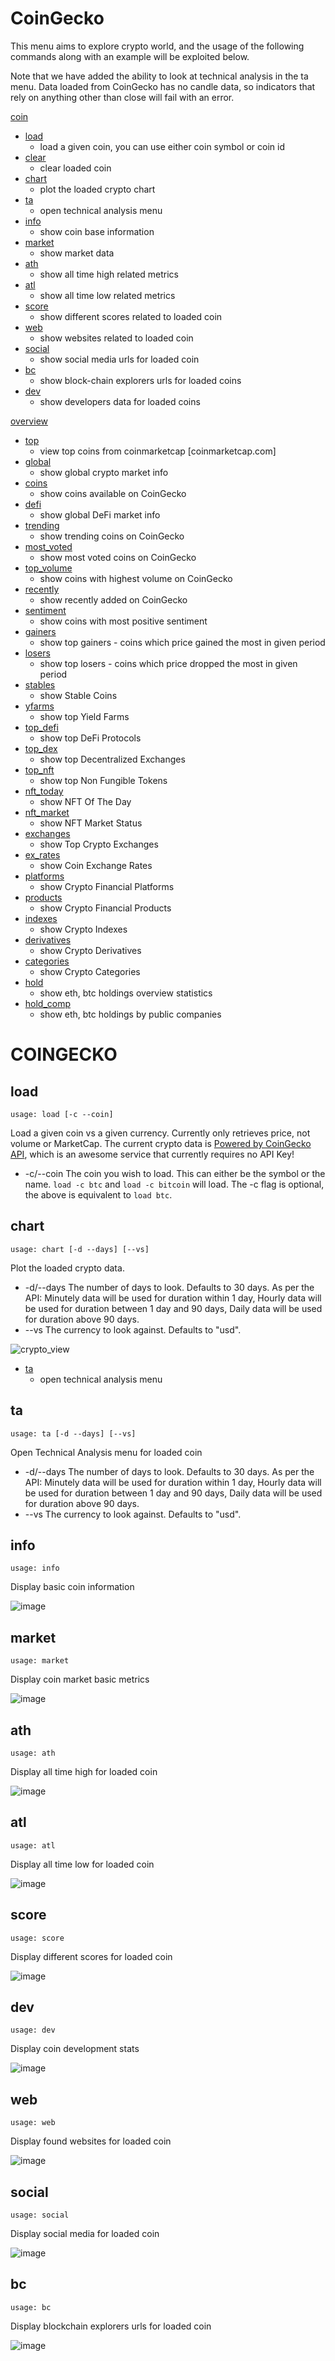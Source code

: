 # CoinGecko

This menu aims to explore crypto world, and the usage of the following commands along with an example will be exploited below.

Note that we have added the ability to look at technical analysis in the ta menu.  Data loaded from CoinGecko has no candle data,
so indicators that rely on anything other than close will fail with an error.

[coin](#coin)
* [load](#load)
  * load a given coin, you can use either coin symbol or coin id
* [clear](#clear)
  * clear loaded coin
* [chart](#chart)
  * plot the loaded crypto chart
* [ta](technical_analysis/README.md)
  * open technical analysis menu
* [info](#info)
  * show coin base information
* [market](#market)
  * show market data
* [ath](#ath)
  * show all time high related metrics
* [atl](#atl)
  * show all time low related metrics
* [score](#score)
  * show different scores related to loaded coin
* [web](#web)
  * show websites related to loaded coin
* [social](#social)
  * show social media urls for loaded coin
* [bc](#bc)
  * show block-chain explorers urls for loaded coins
* [dev](#dev)
  * show developers data for loaded coins

[overview](#overview)
* [top](#top)
  * view top coins from coinmarketcap [coinmarketcap.com]
* [global](#global)
  * show global crypto market info
* [coins](#coins)
   * show coins available on CoinGecko
* [defi](#defi)
  * show global DeFi market info
* [trending](#trending)
  * show trending coins on CoinGecko
* [most_voted](#most_voted)
  * show most voted coins on CoinGecko
* [top_volume](#top_volume)
  * show coins with highest volume on CoinGecko
* [recently](#recently)
  * show recently added on CoinGecko
* [sentiment](#sentiment)
  * show coins with most positive sentiment
* [gainers](#gainers)
  * show top gainers - coins which price gained the most in given period
* [losers](#losers)
  * show top losers - coins which price dropped the most in given period
* [stables](#stables)
  * show Stable Coins
* [yfarms](#yfarms)
  * show top Yield Farms
* [top_defi](#top_defi)
  * show top DeFi Protocols
* [top_dex](#top_dex)
  * show top Decentralized Exchanges
* [top_nft](#top_nft)
  * show top Non Fungible Tokens
* [nft_today](#nft_today)
  * show NFT Of The Day
* [nft_market](#nft_market)
  * show NFT Market Status
* [exchanges](#exchanges)
  * show Top Crypto Exchanges
* [ex_rates](#ex_rates)
  * show Coin Exchange Rates
* [platforms](#platforms)
  * show Crypto Financial Platforms
* [products](#products)
  * show Crypto Financial Products
* [indexes](#indexes)
  * show Crypto Indexes
* [derivatives](#derivatives)
  * show Crypto Derivatives
* [categories](#categories)
  * show Crypto Categories
* [hold](#hold)
  * show eth, btc holdings overview statistics
* [hold_comp](#hold_comp)
  * show eth, btc holdings by public companies



# COINGECKO <a name="COINGECKO"></a>
## load  <a name="load"></a>

````
usage: load [-c --coin]
````

Load a given coin vs a given currency. Currently only retrieves price, not volume or MarketCap. The current crypto  data is [Powered by CoinGecko API](#https://www.coingecko.com/en), which is an awesome service that currently requires no API Key!

* -c/--coin The coin you wish to load.  This can either be the symbol or the name.  `load -c btc` and `load -c bitcoin`
  will load.  The -c flag is optional,  the above is equivalent to `load btc`.


## chart <a name="chart"></a>

````
usage: chart [-d --days] [--vs]
````

Plot the loaded crypto data.

* -d/--days The number of days to look.  Defaults to 30 days.  As per the API: Minutely data will be used for duration within 1 day,
  Hourly data will be used for duration between 1 day and 90 days, Daily data will be used for duration above 90 days.
* --vs The currency to look against.  Defaults to "usd".

![crypto_view](https://user-images.githubusercontent.com/25267873/115787452-20889a80-a3ba-11eb-9216-f7fd1ffc98cf.png)


* [ta](technical_analysis/README.md)
  * open technical analysis menu

## ta <a name="ta"></a>

````
usage: ta [-d --days] [--vs]
````

Open Technical Analysis menu for loaded coin

* -d/--days The number of days to look.  Defaults to 30 days.  As per the API: Minutely data will be used for duration within 1 day,
  Hourly data will be used for duration between 1 day and 90 days, Daily data will be used for duration above 90 days.
* --vs The currency to look against.  Defaults to "usd".

## info <a name="info"></a>

````
usage: info
````

Display basic coin information

![image](https://user-images.githubusercontent.com/275820/123523774-48e88a00-d6c6-11eb-97cf-71529fb209ca.png)

## market <a name="market"></a>

````
usage: market
````

Display coin market basic metrics

![image](https://user-images.githubusercontent.com/275820/123523943-708c2200-d6c7-11eb-97f4-6fb4f7e12c04.png)

## ath <a name="ath"></a>

````
usage: ath
````

Display all time high for loaded coin

![image](https://user-images.githubusercontent.com/275820/123523988-b648ea80-d6c7-11eb-9b08-7d8afecf9231.png)


## atl <a name="atl"></a>

````
usage: atl
````

Display all time low for loaded coin

![image](https://user-images.githubusercontent.com/275820/123523993-c4970680-d6c7-11eb-89ab-3637155e00a9.png)


## score <a name="score"></a>

````
usage: score
````

Display different scores for loaded coin

![image](https://user-images.githubusercontent.com/275820/123524080-3707e680-d6c8-11eb-96e0-106b7a9c00c2.png)


## dev <a name="dev"></a>

````
usage: dev
````

Display coin development stats

![image](https://user-images.githubusercontent.com/275820/123524107-60c10d80-d6c8-11eb-8217-cc767f82d7d9.png)

## web <a name="web"></a>

````
usage: web
````

Display found websites for loaded coin

![image](https://user-images.githubusercontent.com/275820/123524127-720a1a00-d6c8-11eb-9a63-ec4cef42c43f.png)

## social <a name="social"></a>

````
usage: social
````

Display social media for loaded coin

![image](https://user-images.githubusercontent.com/275820/123524140-949c3300-d6c8-11eb-9fb7-1d7a3a084c88.png)

## bc <a name="bc"></a>

````
usage: bc
````

Display blockchain explorers urls for loaded coin

![image](https://user-images.githubusercontent.com/275820/123524154-b5fd1f00-d6c8-11eb-9ec0-1fd1803db422.png)

